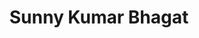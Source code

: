 ---
image_path: /assets/img/cordi3.jpg
title: Sunny Kumar Bhagat
info: Y19 BT Chemical Engineering
facebook: sunnykumar.bhagat.334
insta: sunny4426kumar
---
